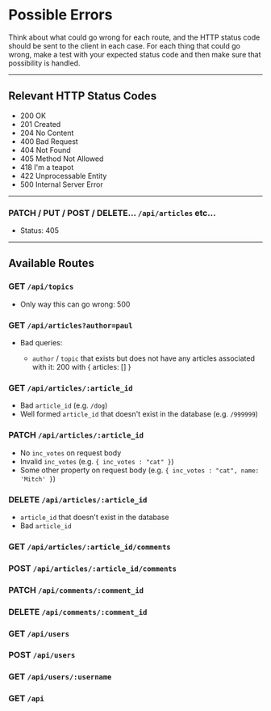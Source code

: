 # Possible Errors

Think about what could go wrong for each route, and the HTTP status code should be sent to the client in each case.
For each thing that could go wrong, make a test with your expected status code and then make sure that possibility is handled.

---

## Relevant HTTP Status Codes

- 200 OK
- 201 Created
- 204 No Content
- 400 Bad Request
- 404 Not Found
- 405 Method Not Allowed
- 418 I'm a teapot
- 422 Unprocessable Entity
- 500 Internal Server Error

---



### PATCH / PUT / POST / DELETE... `/api/articles` etc...

- Status: 405

---

## Available Routes

### GET `/api/topics`

- Only way this can go wrong: 500


### GET `/api/articles?author=paul`

- Bad queries:
  
  - `author` / `topic` that exists but does not have any articles associated with it: 200 with { articles: [] }


### GET `/api/articles/:article_id`

- Bad `article_id` (e.g. `/dog`)
- Well formed `article_id` that doesn't exist in the database (e.g. `/999999`)

### PATCH `/api/articles/:article_id`

- No `inc_votes` on request body
- Invalid `inc_votes` (e.g. `{ inc_votes : "cat" }`)
- Some other property on request body (e.g. `{ inc_votes : "cat", name: 'Mitch' }`)

### DELETE `/api/articles/:article_id`

- `article_id` that doesn't exist in the database
- Bad `article_id`

### GET `/api/articles/:article_id/comments`

### POST `/api/articles/:article_id/comments`

### PATCH `/api/comments/:comment_id`

### DELETE `/api/comments/:comment_id`

### GET `/api/users`

### POST `/api/users`

### GET `/api/users/:username`

### GET `/api`